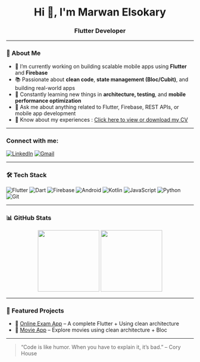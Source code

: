 <h1 align="center">Hi 👋, I'm Marwan Elsokary</h1>
<h3 align="center">Flutter Developer </h1>

---

### 🚀 About Me

- 🔭 I’m currently working on building scalable mobile apps using **Flutter** and **Firebase**
- 📚 Passionate about **clean code**, **state management (Bloc/Cubit)**, and building real-world apps
- 🌱 Constantly learning new things in **architecture, testing**, and **mobile performance optimization**
- 💬 Ask me about anything related to Flutter, Firebase, REST APIs, or mobile app development
- 📄 Know about my experiences : [Click here to view or download my CV]([https://drive.google.com/file/d/16MxFzFj4E-GcYD-Bp3_UNYkkZy53Dwrj/view?usp=drive_link](https://drive.google.com/file/d/19t3BlWwxx8PhIuEzElU53YzdmzM6mJVZ/view?usp=drive_link))


---

### Connect with me:
[![LinkedIn](https://img.shields.io/badge/LinkedIn-Marwan--Elsokary-blue?style=flat&logo=linkedin)](https://linkedin.com/in/marwan-elsokary-29726521b)
[![Gmail](https://img.shields.io/badge/Email-marwanelsokary12234@gmail.com-red?style=flat&logo=gmail&logoColor=white)](mailto:marwanelsokary.dev@gmail.com)

---

### 🛠️ Tech Stack

<p align="left">
  <img src="https://img.icons8.com/color/48/flutter.png" title="Flutter"/>
  <img src="https://img.icons8.com/color/48/dart.png" title="Dart"/>
  <img src="https://img.icons8.com/color/48/firebase.png" title="Firebase"/>
  <img src="https://img.icons8.com/color/48/000000/android-os.png" title="Android"/>
  <img src="https://img.icons8.com/color/48/000000/kotlin.png" title="Kotlin"/>
  <img src="https://img.icons8.com/color/48/000000/javascript--v1.png" title="JavaScript"/>
  <img src="https://img.icons8.com/color/48/000000/python--v1.png" title="Python"/>
  <img src="https://img.icons8.com/color/48/000000/git.png" title="Git"/>
</p>

---

### 📊 GitHub Stats

<p align="center">
  <img src="https://github-readme-stats.vercel.app/api?username=MarwanElsokary&show_icons=true&theme=tokyonight" height="165">
  <img src="https://github-readme-stats.vercel.app/api/top-langs/?username=MarwanElsokary&layout=compact&theme=tokyonight" height="165">
</p>

---

### 📌 Featured Projects

- 🔹 [Online Exam App](https://github.com/MarwanElsokary/online_exam_app) – A complete Flutter + Using clean architecture 
- 🔹 [Movie App](https://github.com/MarwanElsokary/movie_app) – Explore movies using clean architecture + Bloc

---

> “Code is like humor. When you have to explain it, it’s bad.” – Cory House

